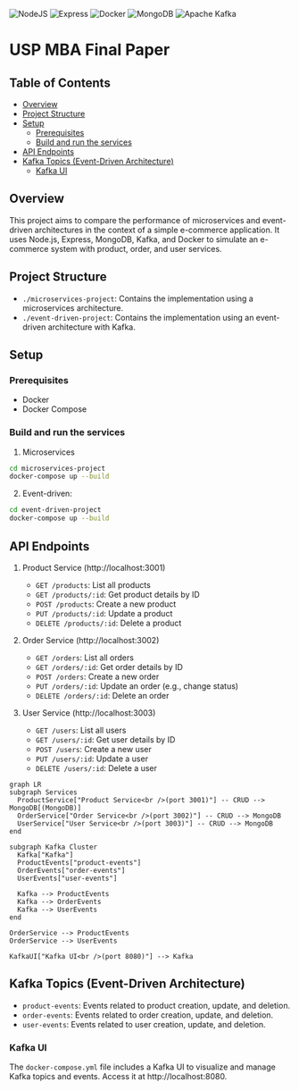 ![NodeJS](https://img.shields.io/badge/node.js-6DA55F?style=for-the-badge&logo=node.js&logoColor=white)
![Express](https://img.shields.io/badge/express.js-%23404d59.svg?style=for-the-badge&logo=express&logoColor=%2361DAFB)
![Docker](https://img.shields.io/badge/docker-%230db7ed.svg?style=for-the-badge&logo=docker&logoColor=white)
![MongoDB](https://img.shields.io/badge/MongoDB-%234ea94b.svg?style=for-the-badge&logo=mongodb&logoColor=white)
![Apache Kafka](https://img.shields.io/badge/Apache%20Kafka-000?style=for-the-badge&logo=apachekafka)
# USP MBA Final Paper

## **Table of Contents**
- [Overview](#overview)
- [Project Structure](#project-structure)
- [Setup](#setup)
    - [Prerequisites](#prerequisites)
    - [Build and run the services](#build-and-run-the-services)
- [API Endpoints](#api-endpoints)
- [Kafka Topics (Event-Driven Architecture)](#kafka-topics-event-driven-architecture)
    - [Kafka UI](#kafka-ui)

## Overview
This project aims to compare the performance of microservices and event-driven architectures in the context of a simple e-commerce application. It uses Node.js, Express, MongoDB, Kafka, and Docker to simulate an e-commerce system with product, order, and user services.

## Project Structure
- `./microservices-project`: Contains the implementation using a microservices architecture.
- `./event-driven-project`: Contains the implementation using an event-driven architecture with Kafka.

## Setup
### Prerequisites
- Docker
- Docker Compose

### Build and run the services
1. Microservices
```bash
cd microservices-project
docker-compose up --build
```

2. Event-driven:
```bash
cd event-driven-project
docker-compose up --build
```

## API Endpoints
1. Product Service (http://localhost:3001)
    - `GET /products`: List all products
    - `GET /products/:id`: Get product details by ID
    - `POST /products`: Create a new product
    - `PUT /products/:id`: Update a product
    - `DELETE /products/:id`: Delete a product

2. Order Service (http://localhost:3002)
    - `GET /orders`: List all orders
    - `GET /orders/:id`: Get order details by ID
    - `POST /orders`: Create a new order
    - `PUT /orders/:id`: Update an order (e.g., change status)
    - `DELETE /orders/:id`: Delete an order

3. User Service (http://localhost:3003)
    - `GET /users`: List all users
    - `GET /users/:id`: Get user details by ID
    - `POST /users`: Create a new user
    - `PUT /users/:id`: Update a user
    - `DELETE /users/:id`: Delete a user

```mermaid
graph LR
subgraph Services
  ProductService["Product Service<br />(port 3001)"] -- CRUD --> MongoDB[(MongoDB)]
  OrderService["Order Service<br />(port 3002)"] -- CRUD --> MongoDB
  UserService["User Service<br />(port 3003)"] -- CRUD --> MongoDB
end

subgraph Kafka Cluster
  Kafka["Kafka"]
  ProductEvents["product-events"]
  OrderEvents["order-events"]
  UserEvents["user-events"]

  Kafka --> ProductEvents
  Kafka --> OrderEvents
  Kafka --> UserEvents
end

OrderService --> ProductEvents
OrderService --> UserEvents

KafkaUI["Kafka UI<br />(port 8080)"] --> Kafka
```

## Kafka Topics (Event-Driven Architecture)
- `product-events`: Events related to product creation, update, and deletion.
- `order-events`: Events related to order creation, update, and deletion.
- `user-events`: Events related to user creation, update, and deletion.

### Kafka UI
The `docker-compose.yml` file includes a Kafka UI to visualize and manage Kafka topics and events. Access it at http://localhost:8080.
